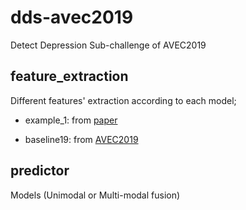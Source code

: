 # dds-avec2019
Detect Depression Sub-challenge of AVEC2019 

## feature_extraction

Different features' extraction according to each model;

- example_1: from [paper]()

- baseline19: from [AVEC2019]()


## predictor

Models (Unimodal or Multi-modal fusion)


